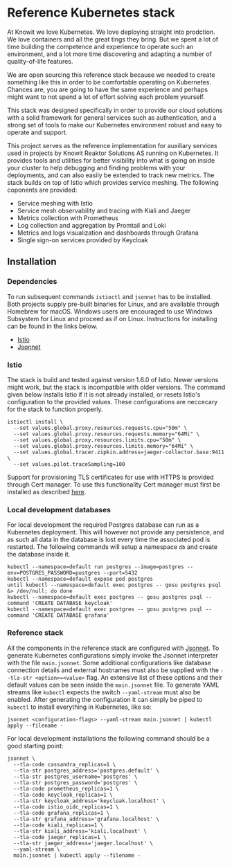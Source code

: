 # Reference Kubernetes stack

At Knowit we love Kubernetes. We love deploying straight into prodction. We love containers and all the great tings they bring. But we spent a lot of time building the competence and experience to operate such an environment, and a lot more time discovering and adapting a number of quality-of-life features.

We are open sourcing this reference stack because we needed to create something like this in order to be comfortable operating on Kubernetes. Chances are, you are going to have the same experience and perhaps might want to not spend a lot of effort solving each problem yourself.

This stack was designed specifically in order to provide our cloud solutions with a solid framework for general services such as authentication, and a strong set of tools to make our Kubernetes environment robust and easy to operate and support.

This project serves as the reference implementation for auxiliary services used in projects by Knowit Reaktor Solutions AS running on Kubernetes. It provides tools and utilities for better visibility into what is going on inside your cluster to help debugging and finding problems with your deployments, and can also easily be extended to track new metrics. The stack builds on top of Istio which provides service meshing. The following coponents are provided:

* Service meshing with Istio
* Service mesh observability and tracing with Kiali and Jaeger
* Metrics collection with Prometheus
* Log collection and aggregation by Promtail and Loki
* Metrics and logs visualization and dashboards through Grafana
* Single sign-on services provided by Keycloak

## Installation

### Dependencies

To run subsequent commands `istioctl` and `jsonnet` has to be installed. Both projects supply pre-built binaries for Linux, and are available through Homebrew for macOS. Windows users are encouraged to use Windows Subsystem for Linux and proceed as if on Linux. Instructions for installing can be found in the links below.

* [Istio](https://istio.io/docs/setup/getting-started/)
* [Jsonnet](https://github.com/google/jsonnet/releases)

### Istio

The stack is build and tested against version 1.6.0 of Istio. Newer versions might work, but the stack is incompatible with older versions.
The command given below installs Istio if it is not already installed, or resets Istio's configuration to the provided values. These configurations are neccecary for the stack to function properly.

```
istioctl install \
  --set values.global.proxy.resources.requests.cpu="50m" \
  --set values.global.proxy.resources.requests.memory="64Mi" \
  --set values.global.proxy.resources.limits.cpu="50m" \
  --set values.global.proxy.resources.limits.memory="64Mi" \
  --set values.global.tracer.zipkin.address=jaeger-collector.base:9411 \
  --set values.pilot.traceSampling=100
```

Support for provisioning TLS certificates for use with HTTPS is provided through Cert manager. To use this functionality Cert manager must first be installed as described [here](https://cert-manager.io/docs/installation/kubernetes/).

### Local development databases

For local development the required Postgres database can run as a Kubernetes deployment. This will however not provide any persistence, and as such all data in the database is lost every time the associated pod is restarted. The following commands will setup a namespace `db` and create the database inside it.

```
kubectl --namespace=default run postgres --image=postgres --env=POSTGRES_PASSWORD=postgres --port=5432
kubectl --namespace=default expose pod postgres
until kubectl --namespace=default exec postgres -- gosu postgres psql &> /dev/null; do done
kubectl --namespace=default exec postgres -- gosu postgres psql --command 'CREATE DATABASE keycloak'
kubectl --namespace=default exec postgres -- gosu postgres psql --command 'CREATE DATABASE grafana'
```

### Reference stack

All the components in the reference stack are configured with [Jsonnet](https://jsonnet.org). To generate Kubernetes configurations simply invoke the Jsonnet interpreter with the file `main.jsonnet`. Some additional configurations like database connection details and external hostnames must also be supplied with the `--tla-str <option>=<value>` flag. An extensive list of these options and their default values can be seen inside the `main.jsonnet` file. To generate YAML streams like `kubectl` expects the switch `--yaml-stream` must also be enabled. After generating the configuration it can simply be piped to `kubectl` to install everything in Kubernetes, like so:

```
jsonnet <configuration-flags> --yaml-stream main.jsonnet | kubectl apply --filename -
```

For local development installations the following command should be a good starting point:

```
jsonnet \
  --tla-code cassandra_replicas=1 \
  --tla-str postgres_address='postgres.default' \
  --tla-str postgres_username='postgres' \
  --tla-str postgres_password='postgres' \
  --tla-code prometheus_replicas=1 \
  --tla-code keycloak_replicas=1 \
  --tla-str keycloak_address='keycloak.localhost' \
  --tla-code istio_oidc_replicas=1 \
  --tla-code grafana_replicas=1 \
  --tla-str grafana_address='grafana.localhost' \
  --tla-code kiali_replicas=1 \
  --tla-str kiali_address='kiali.localhost' \
  --tla-code jaeger_replicas=1 \
  --tla-str jaeger_address='jaeger.localhost' \
  --yaml-stream \
  main.jsonnet | kubectl apply --filename -
```
